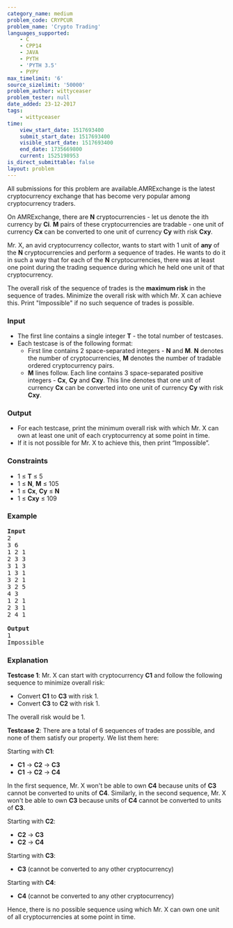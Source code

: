 ```yaml
---
category_name: medium
problem_code: CRYPCUR
problem_name: 'Crypto Trading'
languages_supported:
    - C
    - CPP14
    - JAVA
    - PYTH
    - 'PYTH 3.5'
    - PYPY
max_timelimit: '6'
source_sizelimit: '50000'
problem_author: wittyceaser
problem_tester: null
date_added: 23-12-2017
tags:
    - wittyceaser
time:
    view_start_date: 1517693400
    submit_start_date: 1517693400
    visible_start_date: 1517693400
    end_date: 1735669800
    current: 1525198953
is_direct_submittable: false
layout: problem
---
```

All submissions for this problem are available.AMRExchange is the latest cryptocurrency exchange that has become very popular among cryptocurrency traders.

On AMRExchange, there are **N** cryptocurrencies - let us denote the ith currency by **Ci**. **M** pairs of these cryptocurrencies are tradable - one unit of currency **Cx** can be converted to one unit of currency **Cy** with risk **Cxy**.

Mr. X, an avid cryptocurrency collector, wants to start with 1 unit of **any** of the **N** cryptocurrencies and perform a sequence of trades. He wants to do it in such a way that for each of the **N** cryptocurrencies, there was at least one point during the trading sequence during which he held one unit of that cryptocurrency.

The overall risk of the sequence of trades is the **maximum risk** in the sequence of trades. Minimize the overall risk with which Mr. X can achieve this. Print "Impossible" if no such sequence of trades is possible.

### Input

- The first line contains a single integer **T** - the total number of testcases.
- Each testcase is of the following format: 
    - First line contains 2 space-separated integers - **N** and **M**. **N** denotes the number of cryptocurrencies, **M** denotes the number of tradable ordered cryptocurrency pairs.
    - **M** lines follow. Each line contains 3 space-separated positive integers - **Cx**, **Cy** and **Cxy**. This line denotes that one unit of currency **Cx** can be converted into one unit of currency **Cy** with risk **Cxy**.

### Output

- For each testcase, print the minimum overall risk with which Mr. X can own at least one unit of each cryptocurrency at some point in time.
- If it is not possible for Mr. X to achieve this, then print “Impossible”.

### Constraints

- 1 ≤ **T** ≤ 5
- 1 ≤ **N**, **M** ≤ 105
- 1 ≤ **Cx**, **Cy** ≤ **N**
- 1 ≤ **Cxy** ≤ 109

### Example

<pre>
<b>Input</b>
2
3 6
1 2 1
2 3 3
3 1 3
1 3 1
3 2 1
3 2 5
4 3
1 2 1
2 3 1
2 4 1

<b>Output</b>
1
Impossible
</pre>
### Explanation

**Testcase 1**: Mr. X can start with cryptocurrency **C1** and follow the following sequence to minimize overall risk:

- Convert **C1** to **C3** with risk 1.
- Convert **C3** to **C2** with risk 1.

 The overall risk would be 1.

**Testcase 2**: There are a total of 6 sequences of trades are possible, and none of them satisfy our property. We list them here:

 Starting with **C1**:

- **C1** -&gt; **C2** -&gt; **C3**
- **C1** -&gt; **C2** -&gt; **C4**

 In the first sequence, Mr. X won't be able to own **C4** because units of **C3** cannot be converted to units of **C4**. Similarly, in the second sequence, Mr. X won't be able to own **C3** because units of **C4** cannot be converted to units of **C3**.

 Starting with **C2**:

- **C2** -&gt; **C3**
- **C2** -&gt; **C4**

Starting with **C3**:

- **C3** (cannot be converted to any other cryptocurrency)

Starting with **C4**:

- **C4** (cannot be converted to any other cryptocurrency)

Hence, there is no possible sequence using which Mr. X can own one unit of all cryptocurrencies at some point in time.
